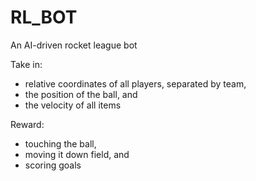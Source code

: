 # RL_BOT
An AI-driven rocket league bot

Take in:
* relative coordinates of all players, separated by team,
* the position of the ball, and
* the velocity of all items

Reward:
* touching the ball, 
* moving it down field, and
* scoring goals
